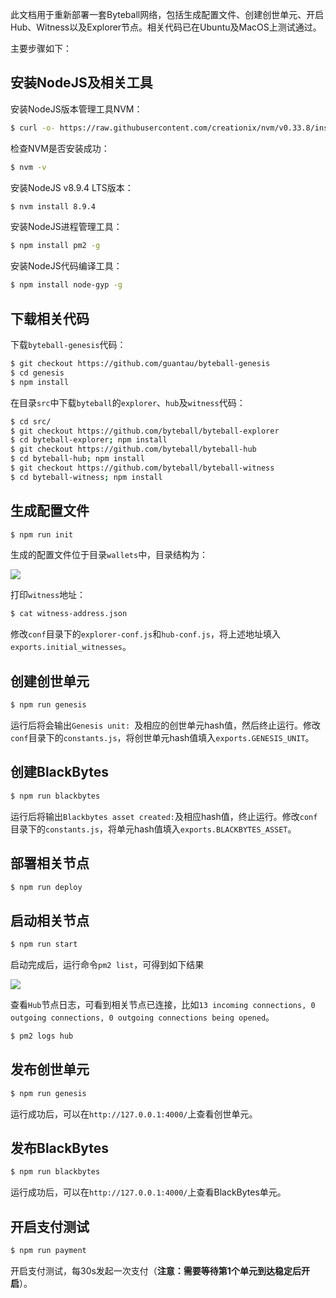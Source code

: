 此文档用于重新部署一套Byteball网络，包括生成配置文件、创建创世单元、开启Hub、Witness以及Explorer节点。相关代码已在Ubuntu及MacOS上测试通过。

主要步骤如下：

## 安装NodeJS及相关工具

安装NodeJS版本管理工具NVM：

```bash
$ curl -o- https://raw.githubusercontent.com/creationix/nvm/v0.33.8/install.sh | bash
```

检查NVM是否安装成功：

```bash
$ nvm -v
```

安装NodeJS v8.9.4 LTS版本：

```bash
$ nvm install 8.9.4
```

安装NodeJS进程管理工具：

```bash
$ npm install pm2 -g
```

安装NodeJS代码编译工具：

```bash
$ npm install node-gyp -g
```

## 下载相关代码

下载`byteball-genesis`代码：

```bash
$ git checkout https://github.com/guantau/byteball-genesis
$ cd genesis
$ npm install
```

在目录`src`中下载`byteball`的`explorer`、`hub`及`witness`代码：

```bash
$ cd src/
$ git checkout https://github.com/byteball/byteball-explorer
$ cd byteball-explorer; npm install
$ git checkout https://github.com/byteball/byteball-hub
$ cd byteball-hub; npm install
$ git checkout https://github.com/byteball/byteball-witness
$ cd byteball-witness; npm install
```

## 生成配置文件

```bash
$ npm run init
```

生成的配置文件位于目录`wallets`中，目录结构为：

![](http://oc7urqs4c.bkt.clouddn.com/2018-04-01-byteball-genesis-wallets.png)

打印`witness`地址：

```bash
$ cat witness-address.json
```

修改`conf`目录下的`explorer-conf.js`和`hub-conf.js`，将上述地址填入`exports.initial_witnesses`。

## 创建创世单元

```bash
$ npm run genesis
```

运行后将会输出`Genesis unit: `及相应的创世单元hash值，然后终止运行。修改`conf`目录下的`constants.js`，将创世单元hash值填入`exports.GENESIS_UNIT`。

## 创建BlackBytes

```bash
$ npm run blackbytes
```

运行后将输出`Blackbytes asset created:`及相应hash值，终止运行。修改`conf`目录下的`constants.js`，将单元hash值填入`exports.BLACKBYTES_ASSET`。

## 部署相关节点

```bash
$ npm run deploy
```

## 启动相关节点

```bash
$ npm run start
```

启动完成后，运行命令`pm2 list`，可得到如下结果

![](http://oc7urqs4c.bkt.clouddn.com/2018-04-01-byteball-genesis-pm2.png)

查看`Hub`节点日志，可看到相关节点已连接，比如`13 incoming connections, 0 outgoing connections, 0 outgoing connections being opened`。

```bash
$ pm2 logs hub
```

## 发布创世单元

```bash
$ npm run genesis
```

运行成功后，可以在`http://127.0.0.1:4000/`上查看创世单元。

## 发布BlackBytes

```bash
$ npm run blackbytes
```

运行成功后，可以在`http://127.0.0.1:4000/`上查看BlackBytes单元。


## 开启支付测试

```bash
$ npm run payment
```

开启支付测试，每30s发起一次支付（**注意：需要等待第1个单元到达稳定后开启**）。

